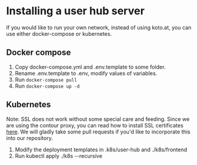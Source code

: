 # Installing a user hub server

If you would like to run your own network, instead of using koto.at, you can use either docker-compose or kubernetes.

## Docker compose

1. Copy docker-compose.yml and .env.template to some folder.
2. Rename .env.template to .env, modify values of variables.
3. Run `docker-compose pull`
4. Run `docker-compose up -d`

## Kubernetes

Note: SSL does not work without some special care and feeding. Since we are using the contour proxy, you can read how to install SSL certificates [here](https://projectcontour.io/guides/cert-manager/). We will gladly take some pull requests if you'd like to incorporate this into our repository.

1. Modify the deployment templates in .k8s/user-hub and ./k8s/frontend
2. Run kubectl apply ./k8s --recursive

